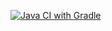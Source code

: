 [![Java CI with Gradle](https://github.com/valserdenisova/Patterns_2/actions/workflows/gradle.yml/badge.svg)](https://github.com/valserdenisova/Patterns_2/actions/workflows/gradle.yml)
